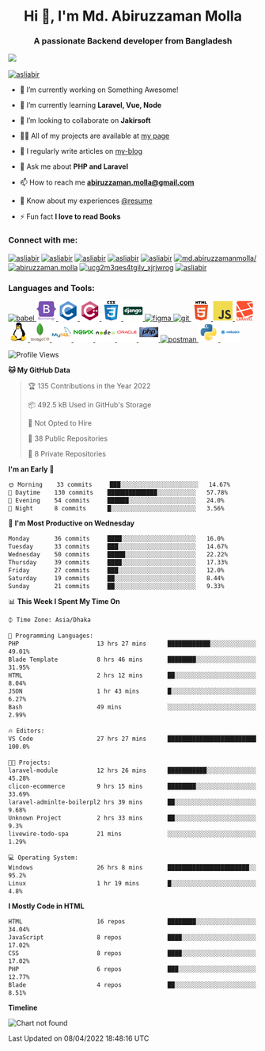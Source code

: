 <h1 align="center">Hi 👋, I'm Md. Abiruzzaman Molla</h1>
<h3 align="center">A passionate Backend developer from Bangladesh</h3>
<img src="https://komarev.com/ghpvc/?username=asliabir&color=green"/> <p align="left"> <a href="https://twitter.com/asliabir" target="blank"><img src="https://img.shields.io/twitter/follow/asliabir?logo=twitter&style=for-the-badge" alt="asliabir" /></a> </p>

- 🔭 I’m currently working on Something Awesome!

- 🌱 I’m currently learning **Laravel, Vue, Node**

- 👯 I’m looking to collaborate on **Jakirsoft**

- 👨‍💻 All of my projects are available at [my page](https://asliabir.github.io)

- 📝 I regularly write articles on [my-blog](https://asliabir.wordpress.com)

- 💬 Ask me about **PHP and Laravel**

- 📫 How to reach me **abiruzzaman.molla@gmail.com**

- 📄 Know about my experiences [@resume](https://cutt.ly/abirresume2522022)

- ⚡ Fun fact **I love to read Books**

<h3 align="left">Connect with me:</h3>
<p align="left">
<a href="https://codepen.io/asliabir" target="blank"><img align="center" src="https://raw.githubusercontent.com/rahuldkjain/github-profile-readme-generator/master/src/images/icons/Social/codepen.svg" alt="asliabir" height="30" width="40" /></a>
<a href="https://dev.to/asliabir" target="blank"><img align="center" src="https://raw.githubusercontent.com/rahuldkjain/github-profile-readme-generator/master/src/images/icons/Social/devto.svg" alt="asliabir" height="30" width="40" /></a>
<a href="https://twitter.com/asliabir" target="blank"><img align="center" src="https://raw.githubusercontent.com/rahuldkjain/github-profile-readme-generator/master/src/images/icons/Social/twitter.svg" alt="asliabir" height="30" width="40" /></a>
<a href="https://linkedin.com/in/asliabir" target="blank"><img align="center" src="https://raw.githubusercontent.com/rahuldkjain/github-profile-readme-generator/master/src/images/icons/Social/linked-in-alt.svg" alt="asliabir" height="30" width="40" /></a>
<a href="https://codesandbox.com/asliabir" target="blank"><img align="center" src="https://raw.githubusercontent.com/rahuldkjain/github-profile-readme-generator/master/src/images/icons/Social/codesandbox.svg" alt="asliabir" height="30" width="40" /></a>
<a href="https://fb.com/md.abiruzzamanmolla/" target="blank"><img align="center" src="https://raw.githubusercontent.com/rahuldkjain/github-profile-readme-generator/master/src/images/icons/Social/facebook.svg" alt="md.abiruzzamanmolla/" height="30" width="40" /></a>
<a href="https://instagram.com/abiruzzaman.molla" target="blank"><img align="center" src="https://raw.githubusercontent.com/rahuldkjain/github-profile-readme-generator/master/src/images/icons/Social/instagram.svg" alt="abiruzzaman.molla" height="30" width="40" /></a>
<a href="https://www.youtube.com/channel/UCG2M3Qes4tgIlV_XjrjWROg" target="blank"><img align="center" src="https://raw.githubusercontent.com/rahuldkjain/github-profile-readme-generator/master/src/images/icons/Social/youtube.svg" alt="ucg2m3qes4tgilv_xjrjwrog" height="30" width="40" /></a>
<a href="https://www.hackerrank.com/asliabir" target="blank"><img align="center" src="https://raw.githubusercontent.com/rahuldkjain/github-profile-readme-generator/master/src/images/icons/Social/hackerrank.svg" alt="asliabir" height="30" width="40" /></a>
</p>

<h3 align="left">Languages and Tools:</h3>
<p align="left"> <a href="https://babeljs.io/" target="_blank" rel="noreferrer"> <img src="https://www.vectorlogo.zone/logos/babeljs/babeljs-icon.svg" alt="babel" width="40" height="40"/> </a> <a href="https://getbootstrap.com" target="_blank" rel="noreferrer"> <img src="https://raw.githubusercontent.com/devicons/devicon/master/icons/bootstrap/bootstrap-plain-wordmark.svg" alt="bootstrap" width="40" height="40"/> </a> <a href="https://www.cprogramming.com/" target="_blank" rel="noreferrer"> <img src="https://raw.githubusercontent.com/devicons/devicon/master/icons/c/c-original.svg" alt="c" width="40" height="40"/> </a> <a href="https://www.w3schools.com/cpp/" target="_blank" rel="noreferrer"> <img src="https://raw.githubusercontent.com/devicons/devicon/master/icons/cplusplus/cplusplus-original.svg" alt="cplusplus" width="40" height="40"/> </a> <a href="https://www.w3schools.com/css/" target="_blank" rel="noreferrer"> <img src="https://raw.githubusercontent.com/devicons/devicon/master/icons/css3/css3-original-wordmark.svg" alt="css3" width="40" height="40"/> </a> <a href="https://www.djangoproject.com/" target="_blank" rel="noreferrer"> <img src="https://raw.githubusercontent.com/devicons/devicon/master/icons/django/django-original.svg" alt="django" width="40" height="40"/> </a> <a href="https://www.figma.com/" target="_blank" rel="noreferrer"> <img src="https://www.vectorlogo.zone/logos/figma/figma-icon.svg" alt="figma" width="40" height="40"/> </a> <a href="https://git-scm.com/" target="_blank" rel="noreferrer"> <img src="https://www.vectorlogo.zone/logos/git-scm/git-scm-icon.svg" alt="git" width="40" height="40"/> </a> <a href="https://www.w3.org/html/" target="_blank" rel="noreferrer"> <img src="https://raw.githubusercontent.com/devicons/devicon/master/icons/html5/html5-original-wordmark.svg" alt="html5" width="40" height="40"/> </a> <a href="https://developer.mozilla.org/en-US/docs/Web/JavaScript" target="_blank" rel="noreferrer"> <img src="https://raw.githubusercontent.com/devicons/devicon/master/icons/javascript/javascript-original.svg" alt="javascript" width="40" height="40"/> </a> <a href="https://laravel.com/" target="_blank" rel="noreferrer"> <img src="https://raw.githubusercontent.com/devicons/devicon/master/icons/laravel/laravel-plain-wordmark.svg" alt="laravel" width="40" height="40"/> </a> <a href="https://www.linux.org/" target="_blank" rel="noreferrer"> <img src="https://raw.githubusercontent.com/devicons/devicon/master/icons/linux/linux-original.svg" alt="linux" width="40" height="40"/> </a> <a href="https://www.mongodb.com/" target="_blank" rel="noreferrer"> <img src="https://raw.githubusercontent.com/devicons/devicon/master/icons/mongodb/mongodb-original-wordmark.svg" alt="mongodb" width="40" height="40"/> </a> <a href="https://www.mysql.com/" target="_blank" rel="noreferrer"> <img src="https://raw.githubusercontent.com/devicons/devicon/master/icons/mysql/mysql-original-wordmark.svg" alt="mysql" width="40" height="40"/> </a> <a href="https://www.nginx.com" target="_blank" rel="noreferrer"> <img src="https://raw.githubusercontent.com/devicons/devicon/master/icons/nginx/nginx-original.svg" alt="nginx" width="40" height="40"/> </a> <a href="https://nodejs.org" target="_blank" rel="noreferrer"> <img src="https://raw.githubusercontent.com/devicons/devicon/master/icons/nodejs/nodejs-original-wordmark.svg" alt="nodejs" width="40" height="40"/> </a> <a href="https://www.oracle.com/" target="_blank" rel="noreferrer"> <img src="https://raw.githubusercontent.com/devicons/devicon/master/icons/oracle/oracle-original.svg" alt="oracle" width="40" height="40"/> </a> <a href="https://www.php.net" target="_blank" rel="noreferrer"> <img src="https://raw.githubusercontent.com/devicons/devicon/master/icons/php/php-original.svg" alt="php" width="40" height="40"/> </a> <a href="https://postman.com" target="_blank" rel="noreferrer"> <img src="https://www.vectorlogo.zone/logos/getpostman/getpostman-icon.svg" alt="postman" width="40" height="40"/> </a> <a href="https://www.python.org" target="_blank" rel="noreferrer"> <img src="https://raw.githubusercontent.com/devicons/devicon/master/icons/python/python-original.svg" alt="python" width="40" height="40"/> </a> <a href="https://webpack.js.org" target="_blank" rel="noreferrer"> <img src="https://raw.githubusercontent.com/devicons/devicon/d00d0969292a6569d45b06d3f350f463a0107b0d/icons/webpack/webpack-original-wordmark.svg" alt="webpack" width="40" height="40"/> </a> </p>


<!--START_SECTION:waka-->
![Profile Views](http://img.shields.io/badge/Profile%20Views-5-blue)

**🐱 My GitHub Data** 

> 🏆 135 Contributions in the Year 2022
 > 
> 📦 492.5 kB Used in GitHub's Storage 
 > 
> 🚫 Not Opted to Hire
 > 
> 📜 38 Public Repositories 
 > 
> 🔑 8 Private Repositories  
 > 
**I'm an Early 🐤** 

```text
🌞 Morning    33 commits     ███░░░░░░░░░░░░░░░░░░░░░░   14.67% 
🌆 Daytime    130 commits    ██████████████░░░░░░░░░░░   57.78% 
🌃 Evening    54 commits     ██████░░░░░░░░░░░░░░░░░░░   24.0% 
🌙 Night      8 commits      █░░░░░░░░░░░░░░░░░░░░░░░░   3.56%

```
📅 **I'm Most Productive on Wednesday** 

```text
Monday       36 commits     ████░░░░░░░░░░░░░░░░░░░░░   16.0% 
Tuesday      33 commits     ███░░░░░░░░░░░░░░░░░░░░░░   14.67% 
Wednesday    50 commits     █████░░░░░░░░░░░░░░░░░░░░   22.22% 
Thursday     39 commits     ████░░░░░░░░░░░░░░░░░░░░░   17.33% 
Friday       27 commits     ███░░░░░░░░░░░░░░░░░░░░░░   12.0% 
Saturday     19 commits     ██░░░░░░░░░░░░░░░░░░░░░░░   8.44% 
Sunday       21 commits     ██░░░░░░░░░░░░░░░░░░░░░░░   9.33%

```


📊 **This Week I Spent My Time On** 

```text
⌚︎ Time Zone: Asia/Dhaka

💬 Programming Languages: 
PHP                      13 hrs 27 mins      ████████████░░░░░░░░░░░░░   49.01% 
Blade Template           8 hrs 46 mins       ████████░░░░░░░░░░░░░░░░░   31.95% 
HTML                     2 hrs 12 mins       ██░░░░░░░░░░░░░░░░░░░░░░░   8.04% 
JSON                     1 hr 43 mins        █░░░░░░░░░░░░░░░░░░░░░░░░   6.27% 
Bash                     49 mins             ░░░░░░░░░░░░░░░░░░░░░░░░░   2.99%

🔥 Editors: 
VS Code                  27 hrs 27 mins      █████████████████████████   100.0%

🐱‍💻 Projects: 
laravel-module           12 hrs 26 mins      ███████████░░░░░░░░░░░░░░   45.28% 
clicon-ecommerce         9 hrs 15 mins       ████████░░░░░░░░░░░░░░░░░   33.69% 
laravel-adminlte-boilerpl2 hrs 39 mins       ██░░░░░░░░░░░░░░░░░░░░░░░   9.68% 
Unknown Project          2 hrs 33 mins       ██░░░░░░░░░░░░░░░░░░░░░░░   9.3% 
livewire-todo-spa        21 mins             ░░░░░░░░░░░░░░░░░░░░░░░░░   1.29%

💻 Operating System: 
Windows                  26 hrs 8 mins       ███████████████████████░░   95.2% 
Linux                    1 hr 19 mins        █░░░░░░░░░░░░░░░░░░░░░░░░   4.8%

```

**I Mostly Code in HTML** 

```text
HTML                     16 repos            ████████░░░░░░░░░░░░░░░░░   34.04% 
JavaScript               8 repos             ████░░░░░░░░░░░░░░░░░░░░░   17.02% 
CSS                      8 repos             ████░░░░░░░░░░░░░░░░░░░░░   17.02% 
PHP                      6 repos             ███░░░░░░░░░░░░░░░░░░░░░░   12.77% 
Blade                    4 repos             ██░░░░░░░░░░░░░░░░░░░░░░░   8.51%

```


**Timeline**

![Chart not found](https://raw.githubusercontent.com/asliabir/asliabir/master/charts/bar_graph.png) 


 Last Updated on 08/04/2022 18:48:16 UTC
<!--END_SECTION:waka-->
